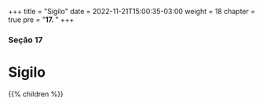 +++
title = "Sigilo"
date = 2022-11-21T15:00:35-03:00
weight = 18
chapter = true
pre = "<b>17. </b>"
+++

### Seção 17

# Sigilo

{{% children  %}}